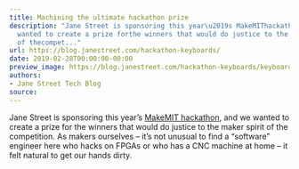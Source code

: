 ```yaml
---
title: Machining the ultimate hackathon prize
description: "Jane Street is sponsoring this year\u2019s MakeMIThackathon, and we
  wanted to create a prize forthe winners that would do justice to the maker spirit
  of thecompet..."
url: https://blog.janestreet.com/hackathon-keyboards/
date: 2019-02-28T00:00:00-00:00
preview_image: https://blog.janestreet.com/hackathon-keyboards/keyboard.jpg
authors:
- Jane Street Tech Blog
source:
---
```


<p>Jane Street is sponsoring this year’s <a href="https://makemit.org">MakeMIT
hackathon</a>, and we wanted to create a prize for
the winners that would do justice to the maker spirit of the
competition. As makers ourselves – it’s not unusual to find a
“software” engineer here who hacks on FPGAs or who has a CNC machine
at home – it felt natural to get our hands dirty.</p>



